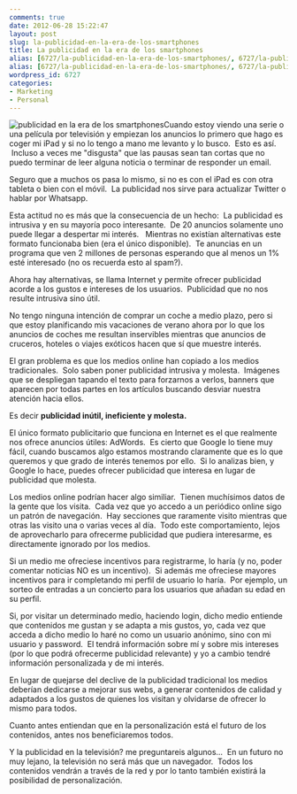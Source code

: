 ```yaml
---
comments: true
date: 2012-06-28 15:22:47
layout: post
slug: la-publicidad-en-la-era-de-los-smartphones
title: La publicidad en la era de los smartphones
alias: [6727/la-publicidad-en-la-era-de-los-smartphones/, 6727/la-publicidad-en-la-era-de-los-smartphones]
alias: [6727/la-publicidad-en-la-era-de-los-smartphones/, 6727/la-publicidad-en-la-era-de-los-smartphones]
wordpress_id: 6727
categories:
- Marketing
- Personal
---
```


![publicidad en la era de los smartphones](http://www.alvareznavarro.es/images/2012/06/publicidad-300x258.jpeg)Cuando estoy viendo una serie o una película por televisión y empiezan los anuncios lo primero que hago es coger mi iPad y si no lo tengo a mano me levanto y lo busco.  Esto es así.  Incluso a veces me "disgusta" que las pausas sean tan cortas que no puedo terminar de leer alguna noticia o terminar de responder un email.



Seguro que a muchos os pasa lo mismo, si no es con el iPad es con otra tableta o bien con el móvil.  La publicidad nos sirve para actualizar Twitter o hablar por Whatsapp.

Esta actitud no es más que la consecuencia de un hecho:  La publicidad es intrusiva y en su mayoría poco interesante.  De 20 anuncios solamente uno puede llegar a despertar mi interés.   Mientras no existían alternativas este formato funcionaba bien (era el único disponible).  Te anuncias en un programa que ven 2 millones de personas esperando que al menos un 1% esté interesado (no os recuerda esto al spam?).

Ahora hay alternativas, se llama Internet y permite ofrecer publicidad acorde a los gustos e intereses de los usuarios.  Publicidad que no nos resulte intrusiva sino útil.

No tengo ninguna intención de comprar un coche a medio plazo, pero si que estoy planificando mis vacaciones de verano ahora por lo que los anuncios de coches me resultan inservibles mientras que anuncios de cruceros, hoteles o viajes exóticos hacen que sí que muestre interés.

El gran problema es que los medios online han copiado a los medios tradicionales.  Solo saben poner publicidad intrusiva y molesta.  Imágenes que se despliegan tapando el texto para forzarnos a verlos, banners que aparecen por todas partes en los artículos buscando desviar nuestra atención hacia ellos.

Es decir **publicidad inútil, ineficiente y molesta.**

El único formato publicitario que funciona en Internet es el que realmente nos ofrece anuncios útiles: AdWords.  Es cierto que Google lo tiene muy fácil, cuando buscamos algo estamos mostrando claramente que es lo que queremos y que grado de interés tenemos por ello.  Si lo analizas bien, y Google lo hace, puedes ofrecer publicidad que interesa en lugar de publicidad que molesta.

Los medios online podrían hacer algo similiar.  Tienen muchísimos datos de la gente que los visita.  Cada vez que yo accedo a un periódico online sigo un patrón de navegación.  Hay secciones que raramente visito mientras que otras las visito una o varias veces al día.  Todo este comportamiento, lejos de aprovecharlo para ofrecerme publicidad que pudiera interesarme, es directamente ignorado por los medios.

Si un medio me ofreciese incentivos para registrarme, lo haría (y no, poder comentar noticias NO es un incentivo).  Si además me ofreciese mayores incentivos para ir completando mi perfil de usuario lo haría.  Por ejemplo, un sorteo de entradas a un concierto para los usuarios que añadan su edad en su perfil.

Si, por visitar un determinado medio, haciendo login, dicho medio entiende que contenidos me gustan y se adapta a mis gustos, yo, cada vez que acceda a dicho medio lo haré no como un usuario anónimo, sino con mi usuario y password.  El tendrá información sobre mí y sobre mis intereses (por lo que podrá ofrecerme publicidad relevante) y yo a cambio tendré información personalizada y de mi interés.

En lugar de quejarse del declive de la publicidad tradicional los medios deberían dedicarse a mejorar sus webs, a generar contenidos de calidad y adaptados a los gustos de quienes los visitan y olvidarse de ofrecer lo mismo para todos.

Cuanto antes entiendan que en la personalización está el futuro de los contenidos, antes nos beneficiaremos todos.

Y la publicidad en la televisión? me preguntareis algunos...  En un futuro no muy lejano, la televisión no será más que un navegador.  Todos los contenidos vendrán a través de la red y por lo tanto también existirá la posibilidad de personalización.
